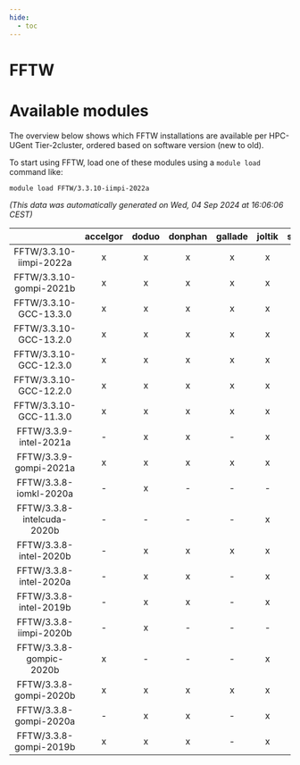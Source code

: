 ```yaml
---
hide:
  - toc
---
```


FFTW
====

# Available modules


The overview below shows which FFTW installations are available per HPC-UGent Tier-2cluster, ordered based on software version (new to old).

To start using FFTW, load one of these modules using a `module load` command like:

```shell
module load FFTW/3.3.10-iimpi-2022a
```

*(This data was automatically generated on Wed, 04 Sep 2024 at 16:06:06 CEST)*  

| |accelgor|doduo|donphan|gallade|joltik|shinx|skitty|
| :---: | :---: | :---: | :---: | :---: | :---: | :---: | :---: |
|FFTW/3.3.10-iimpi-2022a|x|x|x|x|x|-|x|
|FFTW/3.3.10-gompi-2021b|x|x|x|x|x|-|x|
|FFTW/3.3.10-GCC-13.3.0|x|x|x|x|x|x|x|
|FFTW/3.3.10-GCC-13.2.0|x|x|x|x|x|x|x|
|FFTW/3.3.10-GCC-12.3.0|x|x|x|x|x|x|x|
|FFTW/3.3.10-GCC-12.2.0|x|x|x|x|x|x|x|
|FFTW/3.3.10-GCC-11.3.0|x|x|x|x|x|x|x|
|FFTW/3.3.9-intel-2021a|-|x|x|-|x|-|x|
|FFTW/3.3.9-gompi-2021a|x|x|x|x|x|-|x|
|FFTW/3.3.8-iomkl-2020a|-|x|-|-|-|-|-|
|FFTW/3.3.8-intelcuda-2020b|-|-|-|-|x|-|-|
|FFTW/3.3.8-intel-2020b|-|x|x|x|x|-|x|
|FFTW/3.3.8-intel-2020a|-|x|x|-|x|-|x|
|FFTW/3.3.8-intel-2019b|-|x|x|-|x|-|x|
|FFTW/3.3.8-iimpi-2020b|-|x|-|-|-|-|-|
|FFTW/3.3.8-gompic-2020b|x|-|-|-|x|-|-|
|FFTW/3.3.8-gompi-2020b|x|x|x|x|x|-|x|
|FFTW/3.3.8-gompi-2020a|-|x|x|-|x|-|x|
|FFTW/3.3.8-gompi-2019b|x|x|x|-|x|-|x|
